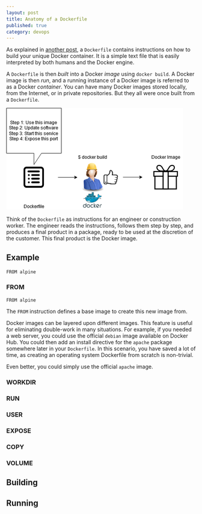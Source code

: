 ```yaml
---
layout: post
title: Anatomy of a Dockerfile
published: true
category: devops
---
```


As explained in [another post](https://mehlj.github.io/Docker/), a `Dockerfile` contains instructions on how to build your 
unique Docker container. It is a simple text file that is easily interpreted by both humans and the Docker engine. 

A `Dockerfile` is then _built_ into a Docker _image_ using `docker build`. A Docker image is then _run_, and a running instance of a Docker image is referred to as a Docker _container_. You can have many Docker images stored locally, from the Internet, or in private repositories. But they all were once built from a `Dockerfile`. 

![](/images/dockerfile_diag.png)

Think of the `Dockerfile` as instructions for an engineer or construction worker. The engineer reads the instructions, follows them step by step, and produces a final product in a package, ready to be used at the discretion of the customer. This final product is the Docker image.

## Example
```
FROM alpine
```

### FROM
```
FROM alpine
```
The `FROM` instruction defines a base image to create this new image from. 

Docker images can be layered upon different images. This feature is useful for eliminating double-work in many situations. For example, if you needed a web server, you could use the official `debian` image available on Docker Hub. You could then add an install directive for the `apache` package somewhere later in your `Dockerfile`. In this scenario, you have saved a lot of time, as creating an operating system Dockerfile from scratch is non-trivial. 

Even better, you could simply use the official `apache` image.

### WORKDIR
### RUN
### USER
### EXPOSE
### COPY
### VOLUME

## Building

## Running
